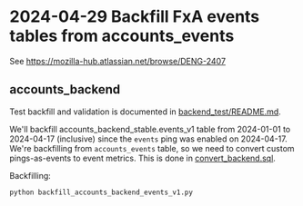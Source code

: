 # 2024-04-29 Backfill FxA events tables from accounts_events

See https://mozilla-hub.atlassian.net/browse/DENG-2407

## accounts_backend
Test backfill and validation is documented in [backend_test/README.md](backend_test/README.md).

We'll backfill accounts_backend_stable.events_v1 table from 2024-01-01 to 2024-04-17 (inclusive) since the `events` ping was enabled on 2024-04-17. We're backfilling from `accounts_events` table, so we need to convert custom pings-as-events to event metrics. This is done in [convert_backend.sql](convert_backend.sql).

Backfilling:
```bash
python backfill_accounts_backend_events_v1.py
```
